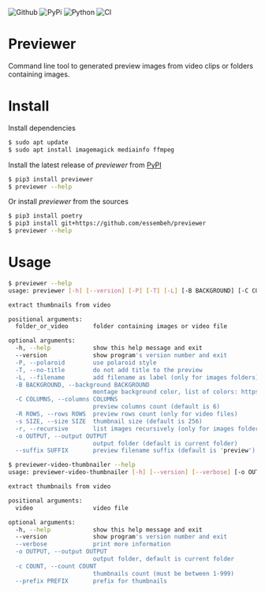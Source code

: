 ![Github](https://img.shields.io/github/tag/essembeh/previewer.svg)
![PyPi](https://img.shields.io/pypi/v/previewer.svg)
![Python](https://img.shields.io/pypi/pyversions/previewer.svg)
![CI](https://github.com/essembeh/previewer/actions/workflows/poetry.yml/badge.svg)

# Previewer

Command line tool to generated preview images from video clips or folders containing images.

# Install

Install dependencies

```sh
$ sudo apt update
$ sudo apt install imagemagick mediainfo ffmpeg
```

Install the latest release of _previewer_ from [PyPI](https://pypi.org/project/previewer/)

```sh
$ pip3 install previewer
$ previewer --help
```

Or install _previewer_ from the sources

```sh
$ pip3 install poetry
$ pip3 install git+https://github.com/essembeh/previewer
$ previewer --help
```

# Usage

```sh
$ previewer --help
usage: previewer [-h] [--version] [-P] [-T] [-L] [-B BACKGROUND] [-C COLUMNS] [-R ROWS] [-s SIZE] [-r] [-o OUTPUT] [--suffix SUFFIX] folder_or_video [folder_or_video ...]

extract thumbnails from video

positional arguments:
  folder_or_video       folder containing images or video file

optional arguments:
  -h, --help            show this help message and exit
  --version             show program's version number and exit
  -P, --polaroid        use polaroid style
  -T, --no-title        do not add title to the preview
  -L, --filename        add filename as label (only for images folders)
  -B BACKGROUND, --background BACKGROUND
                        montage background color, list of colors: https://imagemagick.org/script/color.php
  -C COLUMNS, --columns COLUMNS
                        preview columns count (default is 6)
  -R ROWS, --rows ROWS  preview rows count (only for video files)
  -s SIZE, --size SIZE  thumbnail size (default is 256)
  -r, --recursive       list images recursively (only for images folders)
  -o OUTPUT, --output OUTPUT
                        output folder (default is current folder)
  --suffix SUFFIX       preview filename suffix (default is 'preview')
```

```sh
$ previewer-video-thumbnailer --help
usage: previewer-video-thumbnailer [-h] [--version] [--verbose] [-o OUTPUT] -c COUNT [--prefix PREFIX] video

extract thumbnails from video

positional arguments:
  video                 video file

optional arguments:
  -h, --help            show this help message and exit
  --version             show program's version number and exit
  --verbose             print more information
  -o OUTPUT, --output OUTPUT
                        output folder, default is current folder
  -c COUNT, --count COUNT
                        thumbnails count (must be between 1-999)
  --prefix PREFIX       prefix for thumbnails
```
